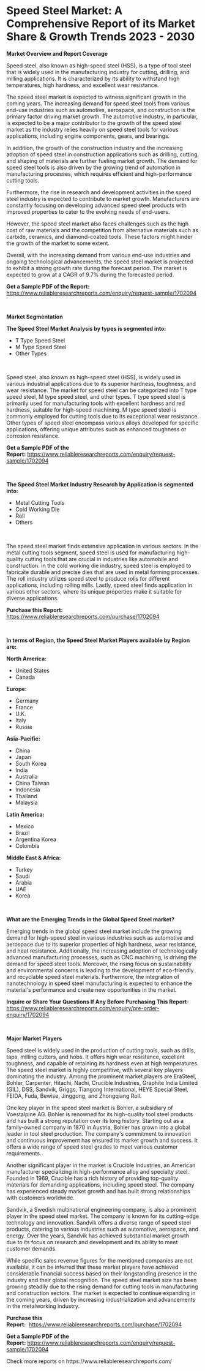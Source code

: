 <p><h1>Speed Steel Market: A Comprehensive Report of its Market Share & Growth Trends 2023 - 2030</h1></p><p><strong>Market Overview and Report Coverage</strong></p>
<p><p>Speed steel, also known as high-speed steel (HSS), is a type of tool steel that is widely used in the manufacturing industry for cutting, drilling, and milling applications. It is characterized by its ability to withstand high temperatures, high hardness, and excellent wear resistance.</p><p>The speed steel market is expected to witness significant growth in the coming years. The increasing demand for speed steel tools from various end-use industries such as automotive, aerospace, and construction is the primary factor driving market growth. The automotive industry, in particular, is expected to be a major contributor to the growth of the speed steel market as the industry relies heavily on speed steel tools for various applications, including engine components, gears, and bearings.</p><p>In addition, the growth of the construction industry and the increasing adoption of speed steel in construction applications such as drilling, cutting, and shaping of materials are further fueling market growth. The demand for speed steel tools is also driven by the growing trend of automation in manufacturing processes, which requires efficient and high-performance cutting tools.</p><p>Furthermore, the rise in research and development activities in the speed steel industry is expected to contribute to market growth. Manufacturers are constantly focusing on developing advanced speed steel products with improved properties to cater to the evolving needs of end-users.</p><p>However, the speed steel market also faces challenges such as the high cost of raw materials and the competition from alternative materials such as carbide, ceramics, and diamond-coated tools. These factors might hinder the growth of the market to some extent.</p><p>Overall, with the increasing demand from various end-use industries and ongoing technological advancements, the speed steel market is projected to exhibit a strong growth rate during the forecast period. The market is expected to grow at a CAGR of 9.7% during the forecasted period.</p></p>
<p><strong>Get a Sample PDF of the Report:</strong> <a href="https://www.reliableresearchreports.com/enquiry/request-sample/1702094">https://www.reliableresearchreports.com/enquiry/request-sample/1702094</a></p>
<p>&nbsp;</p>
<p><strong>Market Segmentation</strong></p>
<p><strong>The Speed Steel Market Analysis by types is segmented into:</strong></p>
<p><ul><li>T Type Speed Steel</li><li>M Type Speed Steel</li><li>Other Types</li></ul></p>
<p>&nbsp;</p>
<p><p>Speed steel, also known as high-speed steel (HSS), is widely used in various industrial applications due to its superior hardness, toughness, and wear resistance. The market for speed steel can be categorized into T type speed steel, M type speed steel, and other types. T type speed steel is primarily used for manufacturing tools with excellent hardness and red hardness, suitable for high-speed machining. M type speed steel is commonly employed for cutting tools due to its exceptional wear resistance. Other types of speed steel encompass various alloys developed for specific applications, offering unique attributes such as enhanced toughness or corrosion resistance.</p></p>
<p><strong>Get a Sample PDF of the Report:</strong>&nbsp;<a href="https://www.reliableresearchreports.com/enquiry/request-sample/1702094">https://www.reliableresearchreports.com/enquiry/request-sample/1702094</a></p>
<p>&nbsp;</p>
<p><strong>The Speed Steel Market Industry Research by Application is segmented into:</strong></p>
<p><ul><li>Metal Cutting Tools</li><li>Cold Working Die</li><li>Roll</li><li>Others</li></ul></p>
<p>&nbsp;</p>
<p><p>The speed steel market finds extensive application in various sectors. In the metal cutting tools segment, speed steel is used for manufacturing high-quality cutting tools that are crucial in industries like automobile and construction. In the cold working die industry, speed steel is employed to fabricate durable and precise dies that are used in metal forming processes. The roll industry utilizes speed steel to produce rolls for different applications, including rolling mills. Lastly, speed steel finds application in various other sectors, where its unique properties make it suitable for diverse applications.</p></p>
<p><strong>Purchase this Report:</strong>&nbsp; <a href="https://www.reliableresearchreports.com/purchase/1702094">https://www.reliableresearchreports.com/purchase/1702094</a></p>
<p>&nbsp;</p>
<p><strong>In terms of Region, the Speed Steel Market Players available by Region are:</strong></p>
<p>
    <p> <strong> North America: </strong>
        <ul>
            <li>United States</li>
            <li>Canada</li>
        </ul>
        </p> 
    <p> <strong> Europe: </strong>
        <ul>
            <li>Germany</li>
            <li>France</li>
            <li>U.K.</li>
            <li>Italy</li>
            <li>Russia</li>
        </ul>
        </p> 
    <p> <strong> Asia-Pacific: </strong>
        <ul>
            <li>China</li>
            <li>Japan</li>
            <li>South Korea</li>
            <li>India</li>
            <li>Australia</li>
            <li>China Taiwan</li>
            <li>Indonesia</li>
            <li>Thailand</li>
            <li>Malaysia</li>
        </ul>
        </p> 
    <p> <strong> Latin America: </strong>
        <ul>
            <li>Mexico</li>
            <li>Brazil</li>
            <li>Argentina Korea</li>
            <li>Colombia</li>
        </ul>
        </p> 
    <p> <strong> Middle East & Africa: </strong>
        <ul>
            <li>Turkey</li>
            <li>Saudi</li>
            <li>Arabia</li>
            <li>UAE</li>
            <li>Korea</li>
        </ul>
    </p>
    </p>
<p>&nbsp;</p>
<p><strong>What are the Emerging Trends in the Global Speed Steel market?</strong></p>
<p><p>Emerging trends in the global speed steel market include the growing demand for high-speed steel in various industries such as automotive and aerospace due to its superior properties of high hardness, wear resistance, and heat resistance. Additionally, the increasing adoption of technologically advanced manufacturing processes, such as CNC machining, is driving the demand for speed steel tools. Moreover, the rising focus on sustainability and environmental concerns is leading to the development of eco-friendly and recyclable speed steel materials. Furthermore, the integration of nanotechnology in speed steel manufacturing is expected to enhance the material's performance and create new opportunities in the market.</p></p>
<p><strong>Inquire or Share Your Questions If Any Before Purchasing This Report</strong>- <a href="https://www.reliableresearchreports.com/enquiry/pre-order-enquiry/1702094">https://www.reliableresearchreports.com/enquiry/pre-order-enquiry/1702094</a></p>
<p>&nbsp;</p>
<p><strong>Major Market Players</strong></p>
<p><p>Speed steel is widely used in the production of cutting tools, such as drills, taps, milling cutters, and hobs. It offers high wear resistance, excellent toughness, and capable of retaining its hardness even at high temperatures. The speed steel market is highly competitive, with several key players dominating the industry. Among the prominent market players are EraSteel, Bohler, Carpenter, Hitachi, Nachi, Crucible Industries, Graphite India Limited (GIL), DSS, Sandvik, Griggs, Tiangong International, HEYE Special Steel, FEIDA, Fuda, Bewise, Jinggong, and Zhongqiang Roll.</p><p>One key player in the speed steel market is Bohler, a subsidiary of Voestalpine AG. Bohler is renowned for its high-quality tool steel products and has built a strong reputation over its long history. Starting out as a family-owned company in 1870 in Austria, Bohler has grown into a global leader in tool steel production. The company's commitment to innovation and continuous improvement has ensured its market growth and success. It offers a wide range of speed steel grades to meet various customer requirements.</p><p>Another significant player in the market is Crucible Industries, an American manufacturer specializing in high-performance alloy and specialty steel. Founded in 1969, Crucible has a rich history of providing top-quality materials for demanding applications, including speed steel. The company has experienced steady market growth and has built strong relationships with customers worldwide.</p><p>Sandvik, a Swedish multinational engineering company, is also a prominent player in the speed steel market. The company is known for its cutting-edge technology and innovation. Sandvik offers a diverse range of speed steel products, catering to various industries such as automotive, aerospace, and energy. Over the years, Sandvik has achieved substantial market growth due to its focus on research and development and its ability to meet customer demands.</p><p>While specific sales revenue figures for the mentioned companies are not available, it can be inferred that these market players have achieved considerable financial success based on their longstanding presence in the industry and their global recognition. The speed steel market size has been growing steadily due to the rising demand for cutting tools in manufacturing and construction sectors. The market is expected to continue expanding in the coming years, driven by increasing industrialization and advancements in the metalworking industry.</p></p>
<p><strong>Purchase this Report:</strong>&nbsp;&nbsp;<a href="https://www.reliableresearchreports.com/purchase/1702094">https://www.reliableresearchreports.com/purchase/1702094</a></p>
<p></p>
<p><strong>Get a Sample PDF of the Report:</strong>&nbsp;<a href="https://www.reliableresearchreports.com/enquiry/request-sample/1702094">https://www.reliableresearchreports.com/enquiry/request-sample/1702094</a></p>
<p>Check more reports on https://www.reliableresearchreports.com/</p>